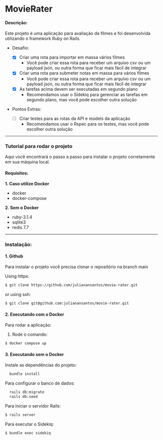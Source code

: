 # MovieRater


#### Descrição:

Este projeto é uma aplicação para avaliação de filmes e foi desenvolvida utilizando o framework Ruby on Rails.

- Desafio:

   - [x] Criar uma rota para importar em massa vários filmes
      -   Você pode criar essa rota para receber um arquivo csv ou um payload json, ou outra forma que ficar mais fácil de integrar
   - [x] Criar uma rota para submeter notas em massa para vários filmes
      -   Você pode criar essa rota para receber um arquivo csv ou um payload json, ou outra forma que ficar mais fácil de integrar
   - [x] As tarefas acima devem ser executadas em segundo plano
      -   Recomendamos usar o Sidekiq para gerenciar as tarefas em segundo plano, mas você pode escolher outra solução

- Pontos Extras:

    - [ ] Criar testes para as rotas da API e models da aplicação
       -  Recomendamos usar o Rspec para os testes, mas você pode escolher outra solução

---------------------------------
### Tutorial para rodar o projeto

Aqui você encontrará o passo a passo para instalar o projeto corretamente em sua máquina local.

#### Requisitos:
**1. Caso utilize Docker**
- docker 
- docker-compose
  
**2. Sem o Docker**
- ruby-3.1.4
- sqlite3
- redis 7.7
---------------------------------
### Instalação:

#### 1. Github

Para instalar o projeto você precisa clonar o repositório na branch main 

Using https:

```sh
$ git clone https://github.com/julianansantos/movie-rater.git
```

or using ssh:

```sh
$ git clone git@github.com:julianansantos/movie-rater.git
```
#### 2. Executando com o Docker
Para rodar a aplicação:

1. Rode o comando: 
```sh
$ docker compose up
```

#### 3. Executando sem o Docker
Instale as dependências do projeto:
```sh
  bundle install
```
Para configurar o banco de dados: 
```sh
  rails db:migrate
  rails db:seed
```

Para iniciar o servidor Rails:
```sh
$ rails server
```

Para executar o Sidekiq:
```sh
$ bundle exec sidekiq
```

